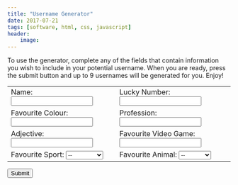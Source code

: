 ```yaml
---
title: "Username Generator"
date: 2017-07-21
tags: [software, html, css, javascript]
header:
    image:
---
```


<html>
<head>
  <link rel="stylesheet" type="text/css" href="/assets/css/style_username.css">
</head>
<body>
  <div id="instructions_container">
    <p> To use the generator, complete any of the fields that contain information you wish to include in your potential username. 
        When you are ready, press the submit button and up to 9 usernames will be generated for you. Enjoy! </p>
  </div>
  <div id="form_container">
  <form id="form1" action="" method="get">
    <table id="form_table">
      <tr>
        <td>
          Name:         <input class="input_box" type="text" name="name">
        </td>
        <td>
          Lucky Number: <input class="input_box" type="number" name="number">
        </td>
      </tr>
      <tr>
        <td>
          Favourite Colour: <input class="input_box" type="text" name="colour">
        </td>
        <td>
          Profession: <input class="input_box" type="text" name="profession">
        </td>
      </tr>
      <tr>
        <td>
          Adjective: <input class="input_box" type="text" name="adjective">
        </td>
        <td>
          Favourite Video Game: <input class="input_box" type="text" name="video_game">
        </td>
      </tr>
      <tr>
        <td>
          Favourite Sport: <select class="input_box" id="sport">
                             <option value=""> -- </option>
                             <option value="soccer"> Soccer </option>
	       	             <option value="ball"> Basketball </option>
                             <option value="football"> Football </option>
                             <option value="hockey"> Hockey </option>
                             <option value="golf"> Golf </option>
                             <option value="swimming"> Swimming </option>
                             <option value="baseball"> Baseball </option>
                             <option value="tennis"> Tennis </option>
                           </select>
        </td>
        <td>
          Favourite Animal: <select class="input_box" id="animal">
                             <option value=""> -- </option>
                             <option value="dog"> Dog </option>
                             <option value="cat"> Cat </option>
                             <option value="hamster"> Hamster </option>
                             <option value="bird"> Bird </option>
                             <option value="lizard"> Lizard </option>
                             <option value="snake"> Snake </option>
                             <option value="fish"> Fish </option>
                             <option value="bunny"> Bunny </option>
                           </select>
        </td>
      </tr>
    </table>
    <input type="button" class="button" onclick="myFunction()" value="Submit">
  </form>
  </div>
  <div id="username_box" style="display: none;">
    <!-- div that will display generated usernames upon button click -->
    <div id="username_display" style="display: none;">
    </div>
  </div>

<script>
function myFunction() {

  // define form1
  var form1 = document.getElementById("form1");

  // variable to hold number of input fields, input tags + select tags, minus 1 to account for button
  var numInputFieldsTotal = form1.getElementsByTagName("input").length - 1;

  var inputFields = document.getElementsByTagName("input");
  
  // same variable as above, but only counts inputs that have been filled out
  var numActiveInputFields = 0;
  
  /* loop through input fields, add to numInputFieldsTotal variable
  if field is not empty and exclude the value of the submit button */
  for (var j=0; j < numInputFieldsTotal; j++) {
    if (inputFields[j].value != "" && inputFields[j].value != "Submit") {
      numActiveInputFields += 1;
    }
  }

  // same process for select fields

  // all select fields
  var selectFields = form1.getElementsByTagName("select");

  // same variable as above to store active select fields, only counts filled out select inputs in for loop
  var numActiveSelectFields = 0; 

  for (var h=0; h < selectFields.length; h ++) {
    if (selectFields[h].value != "") {
      numActiveSelectFields += 1;
    }
  }
 
  // sum of total active input and select fields, minus 1 to account for button
  var sumActiveFields = numActiveInputFields + numActiveSelectFields;
  
  // store all inputs into an array
  var arrayInputs = [];
  for (var i=0; i < (numInputFieldsTotal); i++) {
    /* assign each input to a variable if input not empty and 
    not submit (to avoid button value) and not the same as other values */
    if (inputFields[i].value != "" && inputFields[i].value != "Submit" && !arrayInputs.includes(inputFields[i].value)) {
      arrayInputs[i] = inputFields[i].value;
    }
    // otherwise assign the index a placeholder number equal to the index
    else {
      arrayInputs[i] = i;
    }
  }
 
  var tempInputArrayLength = arrayInputs.length;
  /* remove placeholders numbers from before. Two variables are used
  in this foor loop. The splicing method removes the index and pushes
  the other indices in front of it down 1 spot. Thus this must be 
  accounted for by decrementing the variable b each time the splicing
  occurs */
  var a = 0
  var b = a;
  for(a; a < tempInputArrayLength; a++) {
    if(arrayInputs[b] == a) {
      console.log("Splice" + " a: " + a + " b: " + b);
      arrayInputs.splice(b, 1);
      b -= 1;
    }
    b += 1;
  }
  
  // store all select inputs into an array
  var arraySelectInputs = [];
  for (var k=0; k < 2; k++) {
    // make sure select field is filled in
    if (selectFields[k].value != "") {
      arraySelectInputs[k] = selectFields[k].value;
    }
  }

  // combine the two arrays of regular inputs and select inputs
  arrayAllInputs = arrayInputs.concat(arraySelectInputs);

  // variable to hold arrays of multiple usernames
  var usernames = [];
  
  // loop that combines all the inputs in a random order, number of times dictated by "q < x" where x represents the number of times
  for ( var q=0; q < 9; q++) {
    // initialize an array inside the username array
    usernames[q] = [];
    
    // keep adding to the inside array until all the inputs have been inserted
    while (usernames[q].length < arrayAllInputs.length) {
      
      // generate a random number to pick a random input
      var random = Math.floor(Math.random() * arrayAllInputs.length);
      
      // if the input is not already in the inside array, add it 
      if (!usernames[q].includes(arrayAllInputs[random])) {
        usernames[q].push(arrayAllInputs[random]);
      }
    }
  }
  
  var usernameStrings = [];
  // join inside arrays into strings, w < "x" x should be the same as the q < "X" from the above for loop
  for ( var w=0; w < 9; w ++) {
    usernameStrings[w] = usernames[w].join("");
  }

  // open larger username box for users to view
  document.getElementById("username_box").style.display = "block";
  
  // open username display box for users to view
  document.getElementById("username_display").style.display = "block";
  
  // clear previous content from username_display
  document.querySelector('#username_display').innerHTML = "";

  // display usernames individually
  for( var n=0; n < 9; n++) {
    // print a new line after every 3 usernames
    if( (n % 3 == 0) && (n !=0) ) {
      document.querySelector('#username_display').innerHTML += ("<br>");
    }
    // check if username combo already exists
    if (document.querySelector('#username_display').innerHTML.indexOf(usernameStrings[n]) != -1) {
      document.querySelector('#username_display').innerHTML += "  ";
    }
    else {
      document.querySelector('#username_display').innerHTML += "  " + usernameStrings[n];
    }
  }
}
</script>

</body>
</html>